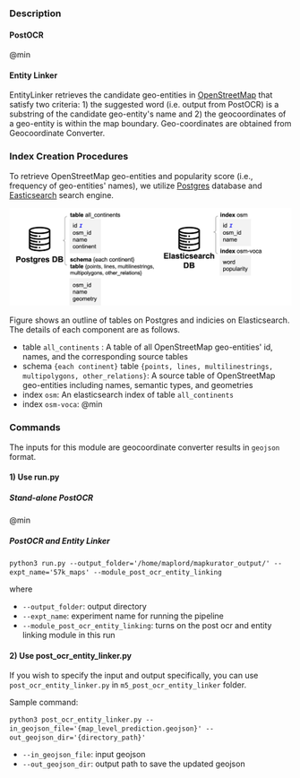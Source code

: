 ### Description
#### PostOCR
@min 

#### Entity Linker
EntityLinker retrieves the candidate geo-entities in [OpenStreetMap](https://www.openstreetmap.org/) that satisfy two criteria: 1) the suggested word (i.e. output from PostOCR) is a substring of the candidate geo-entity's name and 2) the geocoordinates of a geo-entity is within the map boundary. Geo-coordinates are obtained from Geocoordinate Converter.

### Index Creation Procedures

To retrieve OpenStreetMap geo-entities and popularity score (i.e., frequency of geo-entities' names), we utilize [Postgres](https://www.postgresql.org/) database and [Easticsearch](https://www.elastic.co/elasticsearch/) search engine.

<img width="800px" src="_media/databases.jpg"></br>

Figure shows an outline of tables on Postgres and indicies on Elasticsearch. The details of each component are as follows.

* table `all_continents` : A table of all OpenStreetMap geo-entities' id, names, and the corresponding source tables
* schema `{each continent}` table `{points, lines, multilinestrings, multipolygons, other_relations}`: A source table of OpenStreetMap geo-entities including names, semantic types, and geometries
* index `osm`: An elasticsearch index of table `all_continents`
* index `osm-voca`: @min

### Commands
The inputs for this module are geocoordinate converter results in `geojson` format.

#### 1) Use run.py 

##### Stand-alone PostOCR 

@min 

##### PostOCR and Entity Linker
```
python3 run.py --output_folder='/home/maplord/mapkurator_output/' --expt_name='57k_maps' --module_post_ocr_entity_linking
```

where

* `--output_folder`: output directory
* `--expt_name`: experiment name for running the pipeline
* `--module_post_ocr_entity_linking`: turns on the post ocr and entity linking module in this run


#### 2) Use post_ocr_entity_linker.py

If you wish to specify the input and output specifically, you can use `post_ocr_entity_linker.py` in `m5_post_ocr_entity_linker` folder. 

Sample command: 
```
python3 post_ocr_entity_linker.py --in_geojson_file='{map_level_prediction.geojson}' --out_geojson_dir='{directory_path}' 
```

* `--in_geojson_file`: input geojson
* `--out_geojson_dir`: output path to save the updated geojson

